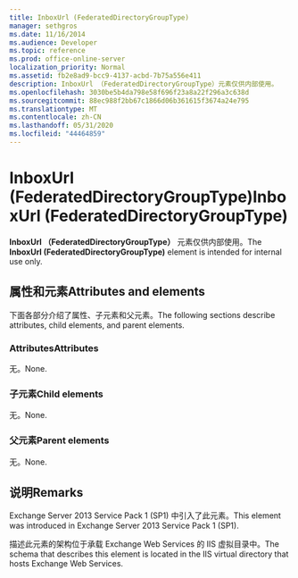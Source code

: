 ```yaml
---
title: InboxUrl (FederatedDirectoryGroupType)
manager: sethgros
ms.date: 11/16/2014
ms.audience: Developer
ms.topic: reference
ms.prod: office-online-server
localization_priority: Normal
ms.assetid: fb2e8ad9-bcc9-4137-acbd-7b75a556e411
description: InboxUrl （FederatedDirectoryGroupType）元素仅供内部使用。
ms.openlocfilehash: 3030be5b4da798e58f696f23a8a22f296a3c638d
ms.sourcegitcommit: 88ec988f2bb67c1866d06b361615f3674a24e795
ms.translationtype: MT
ms.contentlocale: zh-CN
ms.lasthandoff: 05/31/2020
ms.locfileid: "44464859"
---
```

# <a name="inboxurl-federateddirectorygrouptype"></a><span data-ttu-id="7dff1-103">InboxUrl (FederatedDirectoryGroupType)</span><span class="sxs-lookup"><span data-stu-id="7dff1-103">InboxUrl (FederatedDirectoryGroupType)</span></span>

<span data-ttu-id="7dff1-104">**InboxUrl （FederatedDirectoryGroupType）** 元素仅供内部使用。</span><span class="sxs-lookup"><span data-stu-id="7dff1-104">The **InboxUrl (FederatedDirectoryGroupType)** element is intended for internal use only.</span></span> 

## <a name="attributes-and-elements"></a><span data-ttu-id="7dff1-105">属性和元素</span><span class="sxs-lookup"><span data-stu-id="7dff1-105">Attributes and elements</span></span>

<span data-ttu-id="7dff1-106">下面各部分介绍了属性、子元素和父元素。</span><span class="sxs-lookup"><span data-stu-id="7dff1-106">The following sections describe attributes, child elements, and parent elements.</span></span>
  
### <a name="attributes"></a><span data-ttu-id="7dff1-107">Attributes</span><span class="sxs-lookup"><span data-stu-id="7dff1-107">Attributes</span></span>

<span data-ttu-id="7dff1-108">无。</span><span class="sxs-lookup"><span data-stu-id="7dff1-108">None.</span></span>
  
### <a name="child-elements"></a><span data-ttu-id="7dff1-109">子元素</span><span class="sxs-lookup"><span data-stu-id="7dff1-109">Child elements</span></span>

<span data-ttu-id="7dff1-110">无。</span><span class="sxs-lookup"><span data-stu-id="7dff1-110">None.</span></span>
  
### <a name="parent-elements"></a><span data-ttu-id="7dff1-111">父元素</span><span class="sxs-lookup"><span data-stu-id="7dff1-111">Parent elements</span></span>

<span data-ttu-id="7dff1-112">无。</span><span class="sxs-lookup"><span data-stu-id="7dff1-112">None.</span></span>
  
## <a name="remarks"></a><span data-ttu-id="7dff1-113">说明</span><span class="sxs-lookup"><span data-stu-id="7dff1-113">Remarks</span></span>

<span data-ttu-id="7dff1-114">Exchange Server 2013 Service Pack 1 (SP1) 中引入了此元素。</span><span class="sxs-lookup"><span data-stu-id="7dff1-114">This element was introduced in Exchange Server 2013 Service Pack 1 (SP1).</span></span>
  
<span data-ttu-id="7dff1-115">描述此元素的架构位于承载 Exchange Web Services 的 IIS 虚拟目录中。</span><span class="sxs-lookup"><span data-stu-id="7dff1-115">The schema that describes this element is located in the IIS virtual directory that hosts Exchange Web Services.</span></span>
  

